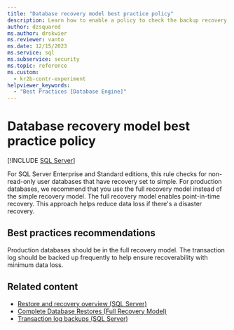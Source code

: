 ```yaml
---
title: "Database recovery model best practice policy"
description: Learn how to enable a policy to check the backup recovery model for user databases to reduce data loss.
author: dzsquared
ms.author: drskwier
ms.reviewer: vanto
ms.date: 12/15/2023
ms.service: sql
ms.subservice: security
ms.topic: reference
ms.custom:
  - kr2b-contr-experiment
helpviewer_keywords:
  - "Best Practices [Database Engine]"
---
```


# Database recovery model best practice policy

[!INCLUDE [SQL Server](../../includes/applies-to-version/sqlserver.md)]

For SQL Server Enterprise and Standard editions, this rule checks for non-read-only user databases that have recovery set to simple. For production databases, we recommend that you use the full recovery model instead of the simple recovery model. The full recovery model enables point-in-time recovery. This approach helps reduce data loss if there's a disaster recovery.

## Best practices recommendations

Production databases should be in the full recovery model. The transaction log should be backed up frequently to help ensure recoverability with minimum data loss.

## Related content

- [Restore and recovery overview (SQL Server)](../backup-restore/restore-and-recovery-overview-sql-server.md)
- [Complete Database Restores (Full Recovery Model)](../backup-restore/complete-database-restores-full-recovery-model.md)
- [Transaction log backups (SQL Server)](../backup-restore/transaction-log-backups-sql-server.md)
